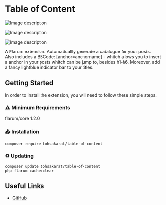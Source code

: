 # Table of Content
 
![Image description](https://gzszd.club/assets/files/2022-08-14/1660447427-922182-image.png) 
 
![Image description](https://gzszd.club/assets/files/2022-08-14/1660447468-988401-image.png) 
 
![Image description](https://gzszd.club/assets/files/2022-08-14/1660448329-377736-image.png) 

A Flarum extension.  Automaticallly generate a catalogue for your posts. Also includes a BBCode: [anchor=anchorname] - whitch allows you to insert a anchor in your posts whitch can be jump to, besides h1-h6. Moreover, add a fancy lightblue indicator bar to your titles.

## Getting Started

In order to install the extension, you will need to follow these simple steps.


### ⚠️ Minimum Requirements

flarum/core 1.2.0

### 📥 Installation
   ```
   composer require tohsakarat/table-of-content
   ```

### ♻ Updating
   ```
   composer update tohsakarat/table-of-content
   php flarum cache:clear
   ```

## Useful Links

* [GitHub](https://github.com/tohsakrat/flarum-table-of-content)
